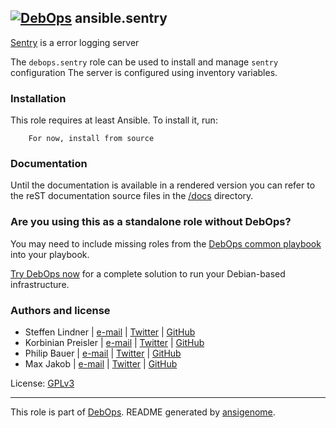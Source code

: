 ## [![DebOps](https://debops.org/images/debops-small.png)](https://debops.org) ansible.sentry

<!-- This file was generated by Ansigenome. Do not edit this file directly but
     instead have a look at the files in the ./meta/ directory. -->


[Sentry](https://sentry.io/) is a error logging server 

The `debops.sentry` role can be used to install and manage `sentry` configuration
The server is configured using inventory variables.

### Installation

This role requires at least Ansible. To install it, run:

```Shell
    For now, install from source
```

### Documentation

Until the documentation is available in a rendered version you can refer to the
reST documentation source files in the
[/docs](https://github.com/debops-contrib/ansible-firejail/tree/master/docs) directory.


### Are you using this as a standalone role without DebOps?

You may need to include missing roles from the [DebOps common
playbook](https://github.com/debops/debops-playbooks/blob/master/playbooks/common.yml)
into your playbook.

[Try DebOps now](https://debops.org/) for a complete solution to run your Debian-based infrastructure.


### Authors and license

- Steffen Lindner | [e-mail](mailto:mail@steffen-lindner.de) | [Twitter](https://twitter.com/gomezr) | [GitHub](https://github.com/gomez)
- Korbinian Preisler | [e-mail](mailto:kpreisler@virtual-things.biz) | [Twitter](https://twitter.com/timitos) | [GitHub](https://github.com/timitos)
- Philip Bauer | [e-mail](mailto:bauer@starzel.de) | [Twitter](https://twitter.com/Starzelde) | [GitHub](https://github.com/pbauer)
- Max Jakob | [e-mail](mailto:max.jakob@ifi.lmu.de) | [Twitter](https://twitter.com/wolpi59) | [GitHub](https://github.com/vincero)

License: [GPLv3](https://tldrlegal.com/license/gnu-general-public-license-v3-%28gpl-3%29)

***

This role is part of [DebOps](https://debops.org/). README generated by [ansigenome](https://github.com/nickjj/ansigenome/).
